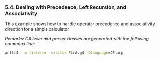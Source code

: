 ﻿### 5.4. Dealing with Precedence, Left Recursion, and Associativity

This example shows how to handle operator precedence and associativity direction for a simple calculator.

_Remarks: C# lexer and parser classes are generated with the following command line:_

```bat
antlr4 -no-listener -visitor PLrA.g4 -Dlanguage=CSharp
```